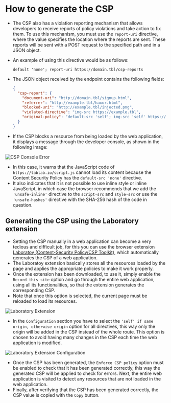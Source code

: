 # How to generate the CSP

* The CSP also has a violation reporting mechanism that allows developers to receive reports of policy violations and take action to fix them. To use this mechanism, you must use the `report-uri` directive, where the value specifies the location where the reports are sent. These reports will be sent with a POST request to the specified path and in a JSON object.
* An example of using this directive would be as follows:

  ```
  default 'none'; report-uri https://domain.tbl/csp-reports
  ```

* The JSON object received by the endpoint contains the following fields:

  ```json
  {
    "csp-report": {
      "document-uri": "http://domain.tbl/signup.html",
      "referrer": "http://example.tbl/haxor.html",
      "blocked-uri": "http://example.tbl/injected.png",
      "violated-directive": "img-src https://example.tbl",
      "original-policy": "default-src 'self'; img-src 'self' https://example.tbl; report-uri https://domain.tbl/csp-reports",
    }
  }
  ```

* If the CSP blocks a resource from being loaded by the web application, it displays a message through the developer console, as shown in the following image:

![CSP Console Error][4]

* In this case, it warns that the JavaScript code of `https://tablab.io/script.js` cannot load its content because the Content Security Policy has the `default-src 'none'` directive.
* It also indicates that it is not possible to use inline style or inline JavaScript, in which case the browser recommends that we add the `'unsafe-inline'` directive to the `script-src` and `style-src` or use the `'unsafe-hashes'` directive with the SHA-256 hash of the code in question.

## Generating the CSP using the Laboratory extension

* Setting the CSP manually in a web application can become a very tedious and difficult job, for this you can use the browser extension [Laboratoy (Content-Security Policy/CSP Toolkit)][1], which automatically generates the CSP of a web application.
* The Laboratoy extension basically stores all the resources loaded by the page and applies the appropriate policies to make it work properly.
* Once the extension has been downloaded, to use it, simply enable the `Record this site` option and go through the entire web application, using all its functionalities, so that the extension generates the corresponding CSP.
* Note that once this option is selected, the current page must be reloaded to load its resources.

![Laboratory Extension][2]

* In the `Configuration` section you have to select the `'self' if same origin, otherwise origin` option for all directives, this way only the origin will be added in the CSP instead of the whole route. This option is chosen to avoid having many changes in the CSP each time the web application is modified.

![Laboratory Extension Configuration][3]

* Once the CSP has been generated, the `Enforce CSP policy` option must be enabled to check that it has been generated correctly, this way the generated CSP will be applied to check for errors. Next, the entire web application is visited to detect any resources that are not loaded in the web application.
* Finally, after verifying that the CSP has been generated correctly, the CSP value is copied with the `Copy` button.

[1]: https://chrome.google.com/webstore/detail/laboratory/mjcamldajgnpgjcpacomkgfhccnibldg
[2]: /static/images/learning/laboratory-image.png
[3]: /static/images/learning/laboratory-record-site.png
[4]: /static/images/learning/csp-console-error.png
